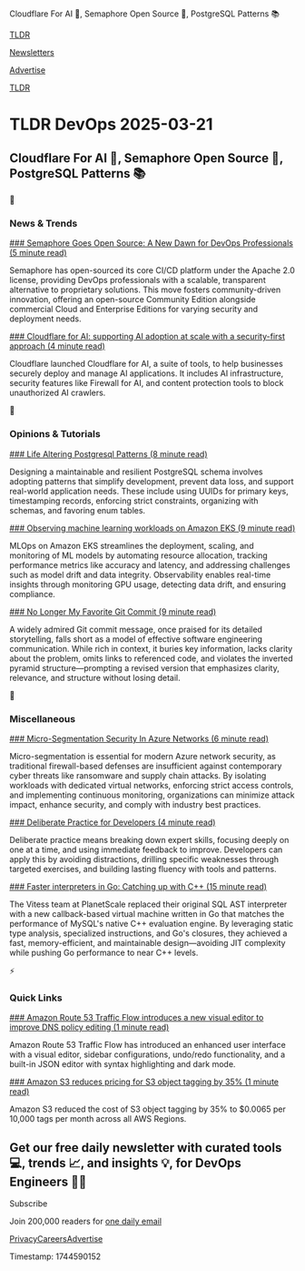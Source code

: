 Cloudflare For AI 🔮, Semaphore Open Source 👐, PostgreSQL Patterns 📚

[TLDR](/)

[Newsletters](/newsletters)

[Advertise](https://advertise.tldr.tech/)

[TLDR](/)

# TLDR DevOps 2025-03-21

## Cloudflare For AI 🔮, Semaphore Open Source 👐, PostgreSQL Patterns 📚

📱

### News & Trends

[### Semaphore Goes Open Source: A New Dawn for DevOps Professionals (5 minute read)](https://devops.com/semaphore-goes-open-source-a-new-dawn-for-devops-professionals/?utm_source=tldrdevops)

Semaphore has open-sourced its core CI/CD platform under the Apache 2.0 license, providing DevOps professionals with a scalable, transparent alternative to proprietary solutions. This move fosters community-driven innovation, offering an open-source Community Edition alongside commercial Cloud and Enterprise Editions for varying security and deployment needs.

[### Cloudflare for AI: supporting AI adoption at scale with a security-first approach (4 minute read)](https://blog.cloudflare.com/cloudflare-for-ai-supporting-ai-adoption-at-scale-with-a-security-first-approach/?utm_source=tldrdevops)

Cloudflare launched Cloudflare for AI, a suite of tools, to help businesses securely deploy and manage AI applications. It includes AI infrastructure, security features like Firewall for AI, and content protection tools to block unauthorized AI crawlers.

🚀

### Opinions & Tutorials

[### Life Altering Postgresql Patterns (8 minute read)](https://mccue.dev/pages/3-11-25-life-altering-postgresql-patterns?utm_source=tldrdevops)

Designing a maintainable and resilient PostgreSQL schema involves adopting patterns that simplify development, prevent data loss, and support real-world application needs. These include using UUIDs for primary keys, timestamping records, enforcing strict constraints, organizing with schemas, and favoring enum tables.

[### Observing machine learning workloads on Amazon EKS (9 minute read)](https://aws.amazon.com/blogs/containers/part-1-introduction-to-observing-machine-learning-workloads-on-amazon-eks/?utm_source=tldrdevops)

MLOps on Amazon EKS streamlines the deployment, scaling, and monitoring of ML models by automating resource allocation, tracking performance metrics like accuracy and latency, and addressing challenges such as model drift and data integrity. Observability enables real-time insights through monitoring GPU usage, detecting data drift, and ensuring compliance.

[### No Longer My Favorite Git Commit (9 minute read)](https://mtlynch.io/no-longer-my-favorite-git-commit/?utm_source=tldrdevops)

A widely admired Git commit message, once praised for its detailed storytelling, falls short as a model of effective software engineering communication. While rich in context, it buries key information, lacks clarity about the problem, omits links to referenced code, and violates the inverted pyramid structure—prompting a revised version that emphasizes clarity, relevance, and structure without losing detail.

🎁

### Miscellaneous

[### Micro-Segmentation Security In Azure Networks (6 minute read)](https://aidanfinn.com/?p=24266&amp;utm_source=tldrdevops)

Micro-segmentation is essential for modern Azure network security, as traditional firewall-based defenses are insufficient against contemporary cyber threats like ransomware and supply chain attacks. By isolating workloads with dedicated virtual networks, enforcing strict access controls, and implementing continuous monitoring, organizations can minimize attack impact, enhance security, and comply with industry best practices.

[### Deliberate Practice for Developers (4 minute read)](https://alexalejandre.com/programming/deliberate-practice-for-developers/?utm_source=tldrdevops)

Deliberate practice means breaking down expert skills, focusing deeply on one at a time, and using immediate feedback to improve. Developers can apply this by avoiding distractions, drilling specific weaknesses through targeted exercises, and building lasting fluency with tools and patterns.

[### Faster interpreters in Go: Catching up with C++ (15 minute read)](https://planetscale.com/blog/faster-interpreters-in-go-catching-up-with-cpp?utm_source=tldrdevops)

The Vitess team at PlanetScale replaced their original SQL AST interpreter with a new callback-based virtual machine written in Go that matches the performance of MySQL's native C++ evaluation engine. By leveraging static type analysis, specialized instructions, and Go's closures, they achieved a fast, memory-efficient, and maintainable design—avoiding JIT complexity while pushing Go performance to near C++ levels.

⚡️

### Quick Links

[### Amazon Route 53 Traffic Flow introduces a new visual editor to improve DNS policy editing (1 minute read)](https://aws.amazon.com/about-aws/whats-new/2025/03/amazon-route-53-traffic-flow-visual-editor-improve-dns-policy-editing/?utm_source=tldrdevops)

Amazon Route 53 Traffic Flow has introduced an enhanced user interface with a visual editor, sidebar configurations, undo/redo functionality, and a built-in JSON editor with syntax highlighting and dark mode.

[### Amazon S3 reduces pricing for S3 object tagging by 35% (1 minute read)](https://aws.amazon.com/about-aws/whats-new/2025/03/amazon-s3-reduces-pricing-object-tagging/?utm_source=tldrdevops)

Amazon S3 reduced the cost of S3 object tagging by 35% to $0.0065 per 10,000 tags per month across all AWS Regions.

## Get our free daily newsletter with curated tools 💻, trends 📈, and insights 💡, for DevOps Engineers 👨‍💻

Subscribe

Join 200,000 readers for [one daily email](/api/latest/devops)

[Privacy](/privacy)[Careers](https://jobs.ashbyhq.com/tldr.tech)[Advertise](/devops/advertise)

Timestamp: 1744590152